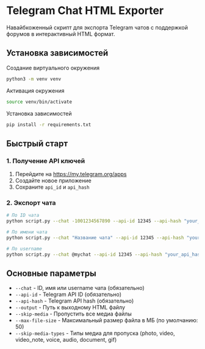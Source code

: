 # Telegram Chat HTML Exporter

Навайбкоженный скрипт для экспорта Telegram чатов с поддержкой форумов в интерактивный HTML формат.

## Установка зависимостей

Создание виртуального окружения
```bash
python3 -m venv venv
```
Активация окружения
```bash
source venv/bin/activate
```
Установка зависимостей
```bash
pip install -r requirements.txt
```

## Быстрый старт

### 1. Получение API ключей
1. Перейдите на https://my.telegram.org/apps
2. Создайте новое приложение
3. Сохраните `api_id` и `api_hash`

### 2. Экспорт чата

```bash
# По ID чата
python script.py --chat -1001234567890 --api-id 12345 --api-hash "your_api_hash" --output my_chat.html

# По имени чата
python script.py --chat "Название чата" --api-id 12345 --api-hash "your_api_hash" --output my_chat.html

# По username
python script.py --chat @mychat --api-id 12345 --api-hash "your_api_hash" --output my_chat.html
```

## Основные параметры

- `--chat` - ID, имя или username чата (обязательно)
- `--api-id` - Telegram API ID (обязательно)
- `--api-hash` - Telegram API hash (обязательно)
- `--output` - Путь к выходному HTML файлу
- `--skip-media` - Пропустить все медиа файлы
- `--max-file-size` - Максимальный размер файла в МБ (по умолчанию: 50)
- `--skip-media-types` - Типы медиа для пропуска (photo, video, video_note, voice, audio, document, gif)

